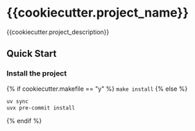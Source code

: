 # {{cookiecutter.project_name}}

{{cookiecutter.project_description}}

## Quick Start

### Install the project

{% if cookiecutter.makefile == "y" %}
`make install`
{% else %}

```bash
uv sync
uvx pre-commit install
```

{% endif %}
